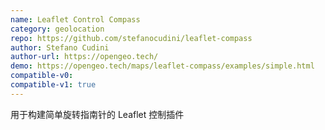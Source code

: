 ```yaml
---
name: Leaflet Control Compass
category: geolocation
repo: https://github.com/stefanocudini/leaflet-compass
author: Stefano Cudini
author-url: https://opengeo.tech/
demo: https://opengeo.tech/maps/leaflet-compass/examples/simple.html
compatible-v0:
compatible-v1: true
---
```


用于构建简单旋转指南针的 Leaflet 控制插件
